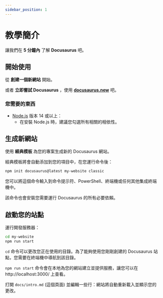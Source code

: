 ```yaml
---
sidebar_position: 1
---
```


# 教學簡介

讓我們在 **5 分鐘內** 了解 **Docusaurus** 吧。

## 開始使用

從 **創建一個新網站** 開始。

或者 **立即嘗試 Docusaurus** ，使用 **[docusaurus.new](https://docusaurus.new)** 吧。

### 您需要的東西

- [Node.js](https://nodejs.org/en/download/) 版本 14 或以上：
  - 在安裝 Node.js 時，建議您勾選所有相關的相依性。

## 生成新網站

使用 **經典模板** 為您的專案生成新的 Docusaurus 網站。

經典模板將會自動添加到您的項目中，在您運行命令後：

```bash
npm init docusaurus@latest my-website classic
```

您可以將這個命令輸入到命令提示符、PowerShell、終端機或任何其他集成終端機中。

該命令也會安裝您需要運行 Docusaurus 的所有必要依賴。

## 啟動您的站點

運行開發服務器：

```bash
cd my-website
npm run start
```

`cd` 命令可以更改您正在使用的目錄。為了能夠使用您剛剛創建的 Docusaurus 站點，您需要在終端機中導航到該目錄。

`npm run start` 命令會在本地為您的網站建立並提供服務，讓您可以在 http://localhost:3000/ 上查看。

打開 `docs/intro.md` (這個頁面) 並編輯一些行：網站將自動重新載入並顯示您的更改。
